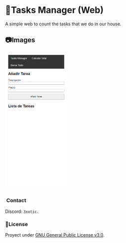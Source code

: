# :memo:Tasks Manager (Web)
A simple web to count the tasks that we do in our house.

## :camera:Images
<img src="src/images/screenshot_1.png"  alt="Screenshot 1" width="200"/>

### <img src="https://skillicons.dev/icons?i=discord"  alt="" width="20" /> Contact
Discord: `3xotic.`

### :card_index:License
Proyect under [GNU General Public License v3.0](LICENSE).